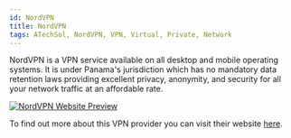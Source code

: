 ```yaml
---
id: NordVPN
title: NordVPN
tags: ATechSol, NordVPN, VPN, Virtual, Private, Network
---
```


NordVPN is a VPN service available on all desktop and mobile operating systems. It is under Panama's jurisdiction which has no mandatory data retention laws providing excellent privacy, anonymity, and security for all your network traffic at an affordable rate.

[<img alt="NordVPN Website Preview" src="/img/NordVPN.png" />](https://nordvpn.com/)

To find out more about this VPN provider you can visit their website [here](https://nordvpn.com/).
